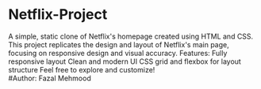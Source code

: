 # Netflix-Project
A simple, static clone of Netflix's homepage created using HTML and CSS. This project replicates the design and layout of Netflix's main page, focusing on responsive design and visual accuracy.  Features: Fully responsive layout Clean and modern UI CSS grid and flexbox for layout structure Feel free to explore and customize!
<br>
#Author: Fazal Mehmood

